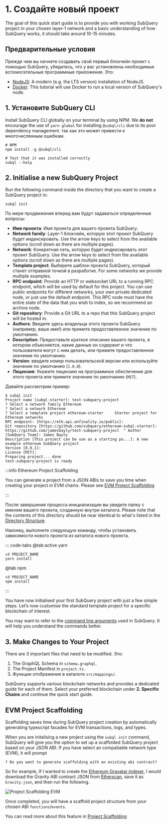 # 1. Создайте новый проект

The goal of this quick start guide is to provide you with working SubQuery project in your chosen layer-1 network and a basic understanding of how SubQuery works, it should take around 10-15 minutes.

## Предварительные условия

Прежде чем вы начнете создавать свой первый блокчейн проект с помощью SubQuery, убедитесь, что у вас установлены необходимые вспомогательные программные приложения. Это:

- [NodeJS](https://nodejs.org/en/): A modern (e.g. the LTS version) installation of NodeJS.
- [Docker](https://docker.com/): This tutorial will use Docker to run a local version of SubQuery's node.

## 1. Установите SubQuery CLI

Install SubQuery CLI globally on your terminal by using NPM. We **do not** encourage the use of `yarn global` for installing `@subql/cli` due to its poor dependency management. так как это может привести к многочисленным ошибкам.

```shell
# NPM
npm install -g @subql/cli

# Test that it was installed correctly
subql --help
```

## 2. Initialise a new SubQuery Project

Run the following command inside the directory that you want to create a SubQuery project in:

```shell
subql init
```

По мере продвижения вперед вам будут задаваться определенные вопросы:

- **Имя проекта**: Имя проекта для вашего проекта SubQuery.
- **Network family**: Layer-1 блокчейн, которую этот проект SubQuery будет индексировать. Use the arrow keys to select from the available options (scroll down as there are multiple pages).
- **Network**: Конкретная сеть, которую будет индексировать этот проект SubQuery. Use the arrow keys to select from the available options (scroll down as there are multiple pages).
- **Template project**: Выберите шаблон проекта SubQuery, который станет отправной точкой в разработке. For some networks we provide multiple examples.
- **RPC endpoint**: Provide an HTTP or websocket URL to a running RPC endpoint, which will be used by default for this project. You can use public endpoints for different networks, your own private dedicated node, or just use the default endpoint. This RPC node must have the entire state of the data that you wish to index, so we recommend an archive node.
- **Git repository**: Provide a Git URL to a repo that this SubQuery project will be hosted in.
- **Authors**: Введите здесь владельца этого проекта SubQuery (например, ваше имя!) или примите предоставленное значение по умолчанию.
- **Description**: Предоставьте краткое описание вашего проекта, в котором объясняется, какие данные он содержит и что пользователи могут с ним делать, или примите предоставленное значение по умолчанию.
- **Version**: введите номер пользовательской версии или используйте значение по умолчанию (`1.0.0`).
- **Лицензия**: Укажите лицензию на программное обеспечение для этого проекта или примите значение по умолчанию (`MIT`).

Давайте рассмотрим пример:

```shell
$ subql init
Project name [subql-starter]: test-subquery-project
? Select a network family Ethereum
? Select a network Ethereum
? Select a template project ethereum-starter     Starter project for Ethereum networks
RPC endpoint: [https://eth.api.onfinality.io/public]:
Git repository [https://github.com/subquery/ethereum-subql-starter]: https://github.com/jamesbayly/test-subquery-project  ^ Author [SubQuery Team]: James Bayly
Description [This project can be use as a starting po...]: A new example ethereum SubQuery project
Version [0.0.1]:
License [MIT]:
Preparing project... done
test-subquery-project is ready
```

:::info Ethereum Project Scaffolding

You can generate a project from a JSON ABIs to save you time when creating your project in EVM chains. Please see [EVM Project Scaffolding](#evm-project-scaffolding)

:::

После завершения процесса инициализации вы увидите папку с именем вашего проекта, созданную внутри каталога. Please note that the contents of this directory should be near identical to what's listed in the [Directory Structure](../build/introduction.md#directory-structure).

Наконец, выполните следующую команду, чтобы установить зависимости нового проекта из каталога нового проекта.

::: code-tabs @tab:active yarn

```shell
cd PROJECT_NAME
yarn install
```

@tab npm

```shell
cd PROJECT_NAME
npm install
```

:::

You have now initialised your first SubQuery project with just a few simple steps. Let’s now customise the standard template project for a specific blockchain of interest.

You may want to refer to the [command line arguments](../run_publish/references.md) used in SubQuery. It will help you understand the commands better.

## 3. Make Changes to Your Project

There are 3 important files that need to be modified. Это:

1. The GraphQL Schema in `schema.graphql`.
2. The Project Manifest in `project.ts`.
3. Функции отображения в каталоге `src/mappings/`.

SubQuery supports various blockchain networks and provides a dedicated guide for each of them. Select your preferred blockchain under **2. Specific Chains** and continue the quick start guide.

## EVM Project Scaffolding

Scaffolding saves time during SubQuery project creation by automatically generating typescript facades for EVM transactions, logs, and types.

When you are initalising a new project using the `subql init` command, SubQuery will give you the option to set up a scaffolded SubQuery project based on your JSON ABI. If you have select an compatiable network type (EVM), it will prompt

```shell
? Do you want to generate scaffolding with an existing abi contract?
```

So for example, If I wanted to create the [Ethereum Gravatar indexer](./quickstart_chains/ethereum-gravatar.md), I would download the Gravity ABI contract JSON from [Etherscan](https://etherscan.io/address/0x2e645469f354bb4f5c8a05b3b30a929361cf77ec#code), save it as `Gravity.json`, and then run the following.

![Project Scaffolding EVM](/assets/img/project-scaffold-evm.png)

Once completed, you will have a scaffold project structure from your chosen ABI `functions`/`events`.

You can read more about this feature in [Project Scaffolding](../build/introduction.md#evm-project-scaffolding)
